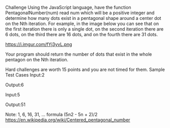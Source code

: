 Challenge
Using the JavaScript language, have the function PentagonalNumber(num) read num which will be a positive integer and determine how many dots exist in a pentagonal shape around a center dot on the Nth iteration. For example, in the image below you can see that on the first iteration there is only a single dot, on the second iteration there are 6 dots, on the third there are 16 dots, and on the fourth there are 31 dots.

https://i.imgur.com/fYj3yvL.png

Your program should return the number of dots that exist in the whole pentagon on the Nth iteration.

Hard challenges are worth 15 points and you are not timed for them.
Sample Test Cases
Input:2

Output:6


Input:5

Output:51

Note: 1, 6, 16, 31, ... formula (5n2 - 5n + 2)/2
https://en.wikipedia.org/wiki/Centered_pentagonal_number
